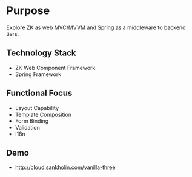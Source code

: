 # Purpose
Explore ZK as web MVC/MVVM and Spring as a middleware to backend tiers.

## Technology Stack

* ZK Web Component Framework
* Spring Framework

## Functional Focus

* Layout Capability
* Template Composition
* Form Binding
* Validation
* i18n

## Demo

* http://cloud.sankholin.com/vanilla-three